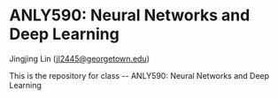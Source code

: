 # ANLY590: Neural Networks and Deep Learning
Jingjing Lin (jl2445@georgetown.edu)

This is the repository for class -- ANLY590: Neural Networks and Deep Learning

